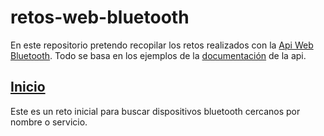 # retos-web-bluetooth
En este repositorio pretendo recopilar los retos realizados con la [Api Web Bluetooth](https://web.dev/i18n/es/bluetooth/). Todo se basa en los ejemplos de la [documentación](https://googlechrome.github.io/samples/web-bluetooth/) de la api. 

## [Inicio](https://moisesfa.github.io/retos-web-bluetooth/web-bluetooth-ini.html)
Este es un reto inicial para buscar dispositivos bluetooth cercanos por nombre o servicio.